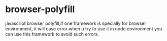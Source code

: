 # browser-polyfill
javascript browser polyfill,if one framework is specially for  browser environment, it will case error when u try to use it in node environment.you can use this framework to avoid such errors.
